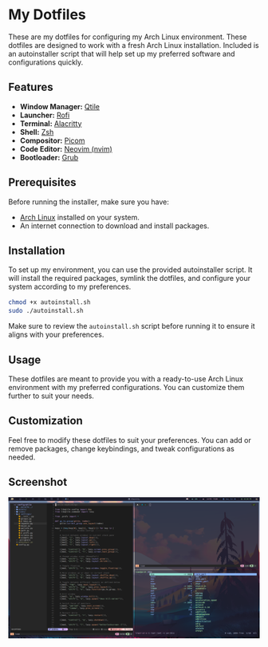 # My Dotfiles

These are my dotfiles for configuring my Arch Linux environment. These dotfiles are designed to work with a fresh Arch Linux installation. Included is an autoinstaller script that will help set up my preferred software and configurations quickly.

## Features

- **Window Manager:** [Qtile](http://www.qtile.org/)
- **Launcher:** [Rofi](https://github.com/davatorium/rofi)
- **Terminal:** [Alacritty](https://github.com/alacritty/alacritty)
- **Shell:** [Zsh](https://www.zsh.org/)
- **Compositor:** [Picom](https://github.com/yshui/picom)
- **Code Editor:** [Neovim (nvim)](https://neovim.io/)
- **Bootloader:** [Grub](https://www.gnu.org/software/grub/grub.html)

## Prerequisites

Before running the installer, make sure you have:

- [Arch Linux](https://www.archlinux.org/) installed on your system.
- An internet connection to download and install packages.

## Installation

To set up my environment, you can use the provided autoinstaller script. It will install the required packages, symlink the dotfiles, and configure your system according to my preferences.

```bash
chmod +x autoinstall.sh
sudo ./autoinstall.sh
```

Make sure to review the `autoinstall.sh` script before running it to ensure it aligns with your preferences.

## Usage

These dotfiles are meant to provide you with a ready-to-use Arch Linux environment with my preferred configurations. You can customize them further to suit your needs.

## Customization

Feel free to modify these dotfiles to suit your preferences. You can add or remove packages, change keybindings, and tweak configurations as needed.

## Screenshot

![Config](.screenshots/qtile.png)
